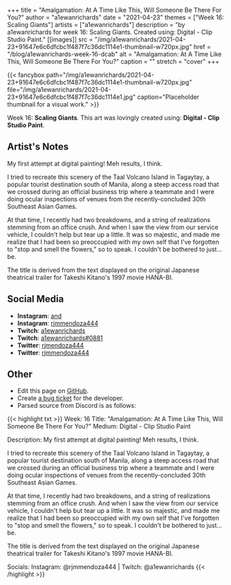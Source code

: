 +++
title =       "Amalgamation: At A Time Like This, Will Someone Be There For You?"
author =      "a1ewanrichards"
date =        "2021-04-23"
themes =      ["Week 16: Scaling Giants"]
artists =     ["a1ewanrichards"]
description = "by a1ewanrichards for week 16: Scaling Giants. Created using: Digital - Clip Studio Paint."
[[images]]
      src = "/img/a1ewanrichards/2021-04-23+91647e6c6dfcbc1f487f7c36dc1114e1-thumbnail-w720px.jpg"
      href = "/blog/a1ewanrichards-week-16-dcab"
      alt = "Amalgamation: At A Time Like This, Will Someone Be There For You?"
      caption = ""
      stretch = "cover"
+++


{{< fancybox path="/img/a1ewanrichards/2021-04-23+91647e6c6dfcbc1f487f7c36dc1114e1-thumbnail-w720px.jpg" file="/img/a1ewanrichards/2021-04-23+91647e6c6dfcbc1f487f7c36dc1114e1.jpg" caption="Placeholder thumbnail for a visual work." >}}


Week 16: **Scaling Giants**. This art was lovingly created using: **Digital - Clip Studio Paint**.

## Artist's Notes

My first attempt at digital painting! Meh results, I think.

I tried to recreate this scenery of the Taal Volcano Island in Tagaytay, a popular tourist destination south of Manila, along a steep access road that we crossed during an official business trip where a teammate and I were doing ocular inspections of venues from the recently-concluded 30th Southeast Asian Games.

At that time, I recently had two breakdowns, and a string of realizations stemming from an office crush. And when I saw the view from our service vehicle, I couldn't help but tear up a little. It was so majestic, and made me realize that I had been so preoccupied with my own self that I've forgotten to "stop and smell the flowers," so to speak. I couldn't be bothered to just... be.

The title is derived from the text displayed on the original Japanese theatrical trailer for Takeshi Kitano's 1997 movie HANA-BI.

## Social Media

- **Instagram**: <a href='https://instagram.com/and' target='_blank'>and</a>
- **Instagram**: <a href='https://instagram.com/rjmmendoza444' target='_blank'>rjmmendoza444</a>
- **Twitch**: <a href='https://twitch.tv/a1ewanrichards' target='_blank'>a1ewanrichards</a>
- **Twitch**: <a href='https://twitch.tv/a1ewanrichards#0881' target='_blank'>a1ewanrichards#0881</a>
- **Twitter**: <a href='https://twitter.com/rjmendoza444' target='_blank'>rjmendoza444</a>
- **Twitter**: <a href='https://twitter.com/rjmmendoza444' target='_blank'>rjmmendoza444</a>

## Other

- Edit this page on [GitHub](https://github.com/teaminkling/web-refresh/edit/main/content/blog/a1ewanrichards-week-16-dcab.md).
- Create [a bug ticket](https://github.com/teaminkling/web-refresh/issues/new?assignees=&labels=bug&template=problem-report.md&title=) for the developer.
- Parsed source from Discord is as follows:

{{< highlight txt >}}
Week: 16
Title: "Amalgamation: At A Time Like This, Will Someone Be There For You?"
Medium: Digital - Clip Studio Paint

Description: My first attempt at digital painting! Meh results, I think.

I tried to recreate this scenery of the Taal Volcano Island in Tagaytay, a popular tourist destination south of Manila, along a steep access road that we crossed during an official business trip where a teammate and I were doing ocular inspections of venues from the recently-concluded 30th Southeast Asian Games.

At that time, I recently had two breakdowns, and a string of realizations stemming from an office crush. And when I saw the view from our service vehicle, I couldn't help but tear up a little. It was so majestic, and made me realize that I had been so preoccupied with my own self that I've forgotten to "stop and smell the flowers," so to speak. I couldn't be bothered to just... be.

The title is derived from the text displayed on the original Japanese theatrical trailer for Takeshi Kitano's 1997 movie HANA-BI.

Socials: Instagram: @rjmmendoza444 |  Twitch: @a1ewanrichards
{{< /highlight >}}